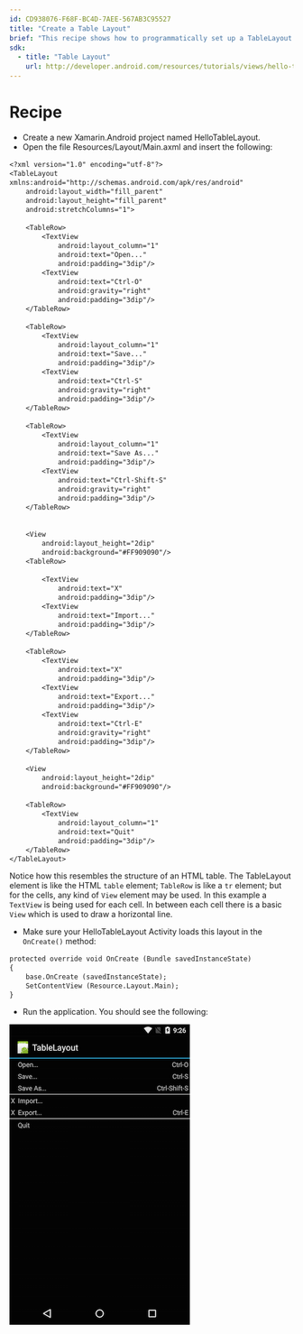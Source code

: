 ```yaml
---
id: CD938076-F68F-BC4D-7AEE-567AB3C95527
title: "Create a Table Layout"
brief: "This recipe shows how to programmatically set up a TableLayout to display rows and columns."
sdk:
  - title: "Table Layout" 
    url: http://developer.android.com/resources/tutorials/views/hello-tablelayout.html
---
```


<a name="Recipe" class="injected"></a>

# Recipe

-  Create a new Xamarin.Android project named HelloTableLayout.
-  Open the file Resources/Layout/Main.axml and insert the following:

```
<?xml version="1.0" encoding="utf-8"?>
<TableLayout xmlns:android="http://schemas.android.com/apk/res/android"
    android:layout_width="fill_parent"
    android:layout_height="fill_parent"
    android:stretchColumns="1">

    <TableRow>
        <TextView
            android:layout_column="1"
            android:text="Open..."
            android:padding="3dip"/>
        <TextView
            android:text="Ctrl-O"
            android:gravity="right"
            android:padding="3dip"/>
    </TableRow>

    <TableRow>
        <TextView
            android:layout_column="1"
            android:text="Save..."
            android:padding="3dip"/>
        <TextView
            android:text="Ctrl-S"
            android:gravity="right"
            android:padding="3dip"/>
    </TableRow>

    <TableRow>
        <TextView
            android:layout_column="1"
            android:text="Save As..."
            android:padding="3dip"/>
        <TextView
            android:text="Ctrl-Shift-S"
            android:gravity="right"
            android:padding="3dip"/>
    </TableRow>


    <View
        android:layout_height="2dip"
        android:background="#FF909090"/>
    <TableRow>

        <TextView
            android:text="X"
            android:padding="3dip"/>
        <TextView
            android:text="Import..."
            android:padding="3dip"/>
    </TableRow>

    <TableRow>
        <TextView
            android:text="X"
            android:padding="3dip"/>
        <TextView
            android:text="Export..."
            android:padding="3dip"/>
        <TextView
            android:text="Ctrl-E"
            android:gravity="right"
            android:padding="3dip"/>
    </TableRow>

    <View
        android:layout_height="2dip"
        android:background="#FF909090"/>

    <TableRow>
        <TextView
            android:layout_column="1"
            android:text="Quit"
            android:padding="3dip"/>
    </TableRow>
</TableLayout>
```

Notice how this resembles the structure of an HTML table. The TableLayout
element is like the HTML `table` element; `TableRow` is like a `tr`
element; but for the cells, any kind of `View` element may be used. In this
example a `TextView` is being used for each cell. In between each cell there is a
basic `View` which is used to draw a horizontal line.

-  Make sure your HelloTableLayout Activity loads this layout in the `OnCreate()` method:


```
protected override void OnCreate (Bundle savedInstanceState)
{
    base.OnCreate (savedInstanceState);
    SetContentView (Resource.Layout.Main);
}
```

-  Run the application. You should see the following:


 ![](Images/TableLayout.png)

